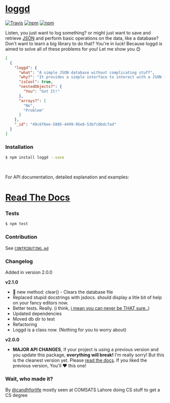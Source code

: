 # [loggd](https://candh.gitbooks.io/loggd)
[![Travis](https://img.shields.io/travis/candh/loggd.svg)](https://travis-ci.org/candh/loggd)
[![npm](https://img.shields.io/npm/v/loggd.svg)](https://www.npmjs.com/package/loggd)
[![npm](https://img.shields.io/npm/l/loggd.svg)](https://www.npmjs.com/package/loggd)

Listen, you just want to log something? or might just want to save and retrieve [JSON](http://www.json.org/) and perform basic operations on the data, like a database? Don't want to learn a big library to do that? You're in luck! Because loggd is aimed to solve all of these problems for you! Let me show you 😊

```json
[
  {
    "loggd": {
      "what": "A simple JSON database without complicating stuff",
      "why?": "It provides a simple interface to interact with a JSON file. CRUD, you got it",
      "isCool": true,
      "nestedObjects?": {
        "You": "Got It!"
      },
      "arrays?": [
        "No",
        "Problem"
      ]
    },
    "_id": "49c6f6ee-5805-4499-95e0-53bfc0bdc7ad"
  }
]
```


### Installation 

```bash
$ npm install loggd --save
```

<br>

For API documentation, detailed explanation and examples:
# [Read The Docs](https://candh.gitbooks.io/loggd)


### Tests

```bash
$ npm test
```

### Contribution
See [`CONTRIBUTING.md`](https://github.com/candh/loggd/blob/master/CONTRIBUTING.md)

### Changelog
Added in version 2.0.0

**v2.1.0**
* 🎉 new method: clear() - Clears the database file
* Replaced stupid docstrings with jsdocs. should display a litle bit of help on your fancy editors now. 
* Better tests. Really. (i think, [i mean you can never be THAT sure..](https://pbs.twimg.com/media/Ci9dn7vWYAAGbuV.jpg))
* Updated dependencies
* Moved db dir to test
* Refactoring
* Loggd is a class now. (Nothing for you to worry about)

**v2.0.0**
* **MAJOR API CHANGES**, If your project is using a previous version and you update this package, **everything will break!** I'm really sorry! But this is the cleanest version yet. Please [read the docs](https://candh.gitbooks.io/loggd/). If you liked the previous version, You'll ❤️ this one!


### Wait, who made it?
By [@candhforlife](http://twitter.com/candhforlife) mostly seen at COMSATS Lahore doing CS stuff to get a CS degree

